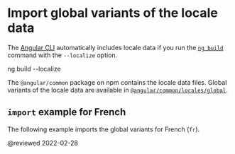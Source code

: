 # Import global variants of the locale data

The [Angular CLI][AioCliMain] automatically includes locale data if you run the [`ng build`][AioCliBuild] command with the `--localize` option.

<!--todo: replace with code-example -->

<code-example format="shell" language="shell">

ng build --localize

</code-example>

The `@angular/common` package on npm contains the locale data files.
Global variants of the locale data are available in [`@angular/common/locales/global`][UnpkgBrowseAngularCommonLocalesGlobal].

## `import` example for French

The following example imports the global variants for French \(`fr`\).

<code-example header="src/app/app.module.ts" path="i18n/doc-files/app.module.ts" region="global-locale"></code-example>

<!-- links -->

[AioCliMain]: cli "CLI Overview and Command Reference | Angular"
[AioCliBuild]: cli/build "ng build | CLI | Angular"

<!-- external links -->

[UnpkgBrowseAngularCommonLocalesGlobal]: https://unpkg.com/browse/@angular/common/locales/global "@angular/common/locales/global | Unpkg"

<!-- end links -->

@reviewed 2022-02-28
